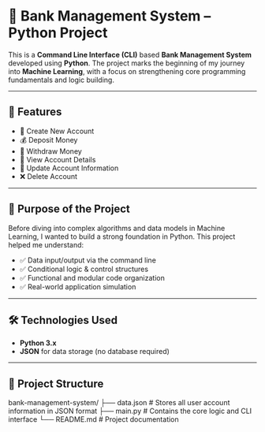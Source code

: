 # 🏦 Bank Management System – Python Project

This is a **Command Line Interface (CLI)** based **Bank Management System** developed using **Python**. The project marks the beginning of my journey into **Machine Learning**, with a focus on strengthening core programming fundamentals and logic building.

---

## 🚀 Features

- 🔐 Create New Account  
- 💰 Deposit Money  
- 💸 Withdraw Money  
- 📄 View Account Details  
- 📝 Update Account Information  
- ❌ Delete Account  

---

## 🎯 Purpose of the Project

Before diving into complex algorithms and data models in Machine Learning, I wanted to build a strong foundation in Python. This project helped me understand:

- ✅ Data input/output via the command line  
- ✅ Conditional logic & control structures  
- ✅ Functional and modular code organization  
- ✅ Real-world application simulation  

---

## 🛠️ Technologies Used

- **Python 3.x**
- **JSON** for data storage (no database required)

---

## 📁 Project Structure

bank-management-system/
├── data.json # Stores all user account information in JSON format
├── main.py # Contains the core logic and CLI interface
└── README.md # Project documentation